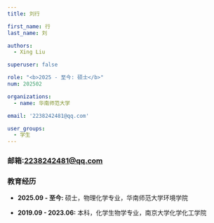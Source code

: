 ```yaml
---
title: 刘行

first_name: 行
last_name: 刘

authors:
  - Xing Liu

superuser: false

role: "<b>2025 - 至今: 硕士</b>"
num: 202502

organizations:
  - name: 华南师范大学

email: '2238242481@qq.com'

user_groups:
  - 学生
---
```

### 邮箱:<2238242481@qq.com>

### 教育经历

- **2025.09 - 至今:** 硕士，物理化学专业，华南师范大学环境学院

- **2019.09 - 2023.06:** 本科，化学生物学专业，南京大学化学化工学院
